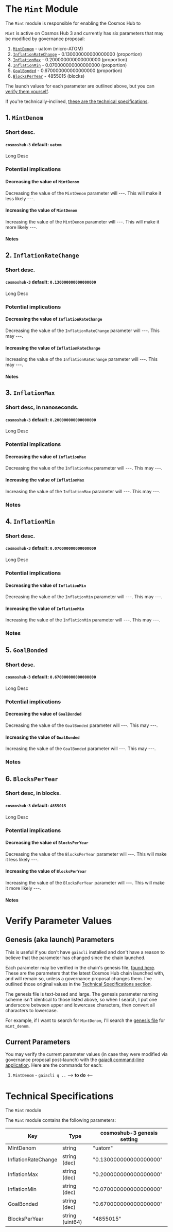 # The `Mint` Module

The `Mint` module is responsible for enabling the Cosmos Hub to 

`Mint` is active on Cosmos Hub 3 and currently has six parameters that may be modified by governance proposal:
1. [`MintDenom`](#1-MintDenom) - uatom (micro-ATOM)
2. [`InflationRateChange`](#2-InflationRateChange) - 0.130000000000000000 (proportion)
3. [`InflationMax`](#3-InflationMax) - 0.200000000000000000 (proportion)
4. [`InflationMin`](#4-InflationMin) - 0.070000000000000000 (proportion)
5. [`GoalBonded`](#5-GoalBonded) - 0.670000000000000000 (proportion)
6. [`BlocksPerYear`](#5-BlocksPerYear) - 4855015 (blocks)

The launch values for each parameter are outlined above, but you can [verify them yourself](#verify-parameter-values).

If you're technically-inclined, [these are the technical specifications](#technical-specifications).

## 1. `MintDenom`
### Short desc.
#### `cosmoshub-3` default: `uatom`

Long Desc

### Potential implications
#### Decreasing the value of `MintDenom`
Decreasing the value of the `MintDenom` parameter will ---. This will make it less likely ---.

#### Increasing the value of `MintDenom`
Increasing the value of the `MintDenom` parameter will ---. This will make it more likely ---.

#### Notes


## 2. `InflationRateChange`
### Short desc.
#### `cosmoshub-3` default: `0.130000000000000000`

Long Desc

### Potential implications
#### Decreasing the value of `InflationRateChange`
Decreasing the value of the `InflationRateChange` parameter will ---. This may ---.

#### Increasing the value of `InflationRateChange`
Increasing the value of the `InflationRateChange` parameter will ---. This may ---.

#### Notes


## 3. `InflationMax`
### Short desc, in nanoseconds.
#### `cosmoshub-3` default: `0.200000000000000000`

Long Desc

### Potential implications
#### Decreasing the value of `InflationMax`
Decreasing the value of the `InflationMax` parameter will ---. This may ---. 

#### Increasing the value of `InflationMax`
Increasing the value of the `InflationMax` parameter will ---. This may ---. 

### Notes


## 4. `InflationMin`
### Short desc.
#### `cosmoshub-3` default: `0.070000000000000000`

Long Desc

### Potential implications
#### Decreasing the value of `InflationMin`
Decreasing the value of the `InflationMin` parameter will ---. This may ---. 

#### Increasing the value of `InflationMin`
Increasing the value of the `InflationMin` parameter will ---. This may ---. 

### Notes

## 5. `GoalBonded`
### Short desc.
#### `cosmoshub-3` default: `0.670000000000000000`

Long Desc

### Potential implications
#### Decreasing the value of `GoalBonded`
Decreasing the value of the `GoalBonded` parameter will ---. This may ---. 

#### Increasing the value of `GoalBonded`
Increasing the value of the `GoalBonded` parameter will ---. This may ---. 

### Notes

## 6. `BlocksPerYear`
### Short desc, in blocks.
#### `cosmoshub-3` default: `4855015`

Long Desc

### Potential implications
#### Decreasing the value of `BlocksPerYear`
Decreasing the value of the `BlocksPerYear` parameter will ---. This will make it less likely ---.

#### Increasing the value of `BlocksPerYear`
Increasing the value of the `BlocksPerYear` parameter will ---. This will make it more likely ---.

#### Notes


# Verify Parameter Values
## Genesis (aka launch) Parameters
This is useful if you don't have `gaiacli` installed and don't have a reason to believe that the parameter has changed since the chain launched.

Each parameter may be verified in the chain's genesis file, [found here](https://raw.githubusercontent.com/cosmos/launch/master/genesis.json). These are the parameters that the latest Cosmos Hub chain launched with, and will remain so, unless a governance proposal changes them. I've outlined those original values in the [Technical Specifications section](#technical-specifications).

The genesis file is text-based and large. The genesis parameter naming scheme isn't identical to those listed above, so when I search, I put one underscore between upper and lowercase characters, then convert all characters to lowercase.

For example, if I want to search for `MintDenom`, I'll search the [genesis file](https://raw.githubusercontent.com/cosmos/launch/master/genesis.json) for `mint_denom`.

## Current Parameters
You may verify the current parameter values (in case they were modified via governance proposal post-launch) with the [gaiacli command-line application](/gaiacli). Here are the commands for each:
1. `MintDenom` - `gaiacli q ..` --> **to do** <--

# Technical Specifications

The `Mint` module 

The `Mint` module contains the following parameters:

| Key           | Type   | cosmoshub-3 genesis setting                |
| ----------------------- | ---------------- | ---------------------- |
| MintDenom           | string          | "uatom"                |
| InflationRateChange | string (dec)    | "0.130000000000000000" |
| InflationMax        | string (dec)    | "0.200000000000000000" |
| InflationMin        | string (dec)    | "0.070000000000000000" |
| GoalBonded          | string (dec)    | "0.670000000000000000" |
| BlocksPerYear       | string (uint64) | "4855015"              |
